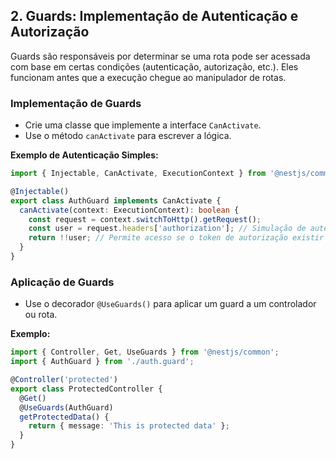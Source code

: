## 2. Guards: Implementação de Autenticação e Autorização

Guards são responsáveis por determinar se uma rota pode ser acessada com base em certas condições (autenticação, autorização, etc.). Eles funcionam antes que a execução chegue ao manipulador de rotas.

### Implementação de Guards
- Crie uma classe que implemente a interface `CanActivate`.
- Use o método `canActivate` para escrever a lógica.

**Exemplo de Autenticação Simples:**

```typescript
import { Injectable, CanActivate, ExecutionContext } from '@nestjs/common';

@Injectable()
export class AuthGuard implements CanActivate {
  canActivate(context: ExecutionContext): boolean {
    const request = context.switchToHttp().getRequest();
    const user = request.headers['authorization']; // Simulação de autenticação
    return !!user; // Permite acesso se o token de autorização existir
  }
}
```

### Aplicação de Guards
- Use o decorador `@UseGuards()` para aplicar um guard a um controlador ou rota.

**Exemplo:**

```typescript
import { Controller, Get, UseGuards } from '@nestjs/common';
import { AuthGuard } from './auth.guard';

@Controller('protected')
export class ProtectedController {
  @Get()
  @UseGuards(AuthGuard)
  getProtectedData() {
    return { message: 'This is protected data' };
  }
}
```